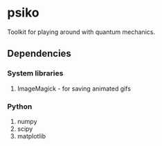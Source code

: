 # psiko
Toolkit for playing around with quantum mechanics.

## Dependencies

### System libraries

1. ImageMagick - for saving animated gifs

### Python

1. numpy
2. scipy
3. matplotlib
